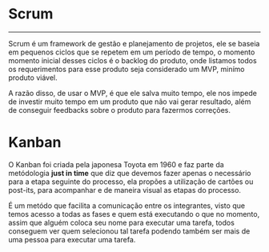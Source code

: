 # Scrum

<hr>

Scrum é um framework de gestão e planejamento de projetos, ele se baseia em pequenos ciclos que se repetem em um período de tempo, o momento momento inicial desses ciclos é o backlog do produto, onde listamos todos os requerimentos para esse produto seja considerado um MVP, minímo produto viável.

A razão disso, de usar o MVP, é que ele salva muito tempo, ele nos impede de investir muito tempo em um produto que não vai gerar resultado, além de conseguir feedbacks sobre o produto para fazermos correções.


# Kanban

O Kanban foi criada pela japonesa Toyota em 1960 e faz parte da metódologia <strong>just in time</strong> que diz que devemos fazer apenas o necessário para a etapa seguinte do processo, ela propões a utilização de cartões ou post-its, para acompanhar e de maneira visual as etapas do processo.

É um metódo que facilita a comunicação entre os integrantes, visto que temos acesso a todas as fases e quem está executando o que no momento, assim que alguém coloca seu nome para executar uma tarefa, todos conseguem ver quem selecionou tal tarefa podendo também ser mais de uma pessoa para executar uma tarefa.

